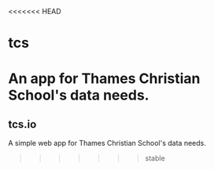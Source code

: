 <<<<<<< HEAD
# tcs

An app for Thames Christian School's data needs.
=======
## tcs.io

A simple web app for Thames Christian School's data needs.
>>>>>>> stable
